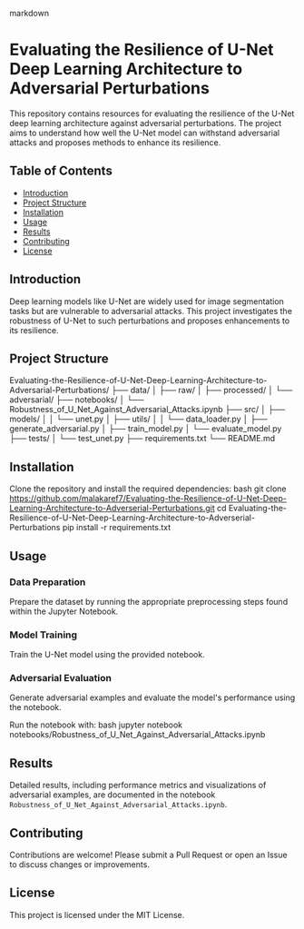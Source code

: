 markdown
# Evaluating the Resilience of U-Net Deep Learning Architecture to Adversarial Perturbations

This repository contains resources for evaluating the resilience of the U-Net deep learning architecture against adversarial perturbations. The project aims to understand how well the U-Net model can withstand adversarial attacks and proposes methods to enhance its resilience.

## Table of Contents
- [Introduction](#introduction)
- [Project Structure](#project-structure)
- [Installation](#installation)
- [Usage](#usage)
- [Results](#results)
- [Contributing](#contributing)
- [License](#license)

## Introduction
Deep learning models like U-Net are widely used for image segmentation tasks but are vulnerable to adversarial attacks. This project investigates the robustness of U-Net to such perturbations and proposes enhancements to its resilience.

## Project Structure

Evaluating-the-Resilience-of-U-Net-Deep-Learning-Architecture-to-Adversarial-Perturbations/
├── data/
│   ├── raw/
│   ├── processed/
│   └── adversarial/
├── notebooks/
│   └── Robustness_of_U_Net_Against_Adversarial_Attacks.ipynb
├── src/
│   ├── models/
│   │   └── unet.py
│   ├── utils/
│   │   └── data_loader.py
│   ├── generate_adversarial.py
│   ├── train_model.py
│   └── evaluate_model.py
├── tests/
│   └── test_unet.py
├── requirements.txt
└── README.md




## Installation
Clone the repository and install the required dependencies:
bash
git clone https://github.com/malakaref7/Evaluating-the-Resilience-of-U-Net-Deep-Learning-Architecture-to-Adverserial-Perturbations.git
cd Evaluating-the-Resilience-of-U-Net-Deep-Learning-Architecture-to-Adverserial-Perturbations
pip install -r requirements.txt


## Usage
### Data Preparation
Prepare the dataset by running the appropriate preprocessing steps found within the Jupyter Notebook.

### Model Training
Train the U-Net model using the provided notebook.

### Adversarial Evaluation
Generate adversarial examples and evaluate the model's performance using the notebook.

Run the notebook with:
bash
jupyter notebook notebooks/Robustness_of_U_Net_Against_Adversarial_Attacks.ipynb


## Results
Detailed results, including performance metrics and visualizations of adversarial examples, are documented in the notebook `Robustness_of_U_Net_Against_Adversarial_Attacks.ipynb`.

## Contributing
Contributions are welcome! Please submit a Pull Request or open an Issue to discuss changes or improvements.

## License
This project is licensed under the MIT License.
